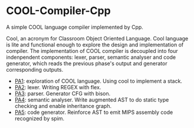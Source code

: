 # COOL-Compiler-Cpp
A simple COOL language compiler implemented by Cpp.

Cool, an acronym for Classroom Object Oriented Language. Cool language is lite and functional enough to explore the design and implementation of compiler. The implementation of COOL compiler is decoupled into four indenpendent components: lexer, parser, semantic analyser and code generator, which reads the previous phase's output and generator corresponding outputs.

- [PA1](./pa1/README): exploration of COOL language. Using cool to implement a stack.
- [PA2](./pa2/README): lexer. Writing REGEX with flex.
- [PA3](./pa3/README): parser. Generator CFG with bison.
- [PA4](./pa4/README): semantic analyser. Write augmented AST to do static type checking and enable inheritance graph.
- [PA5](./pa5/README): code generator. Reinforce AST to emit MIPS assembly code recognized by spim.
